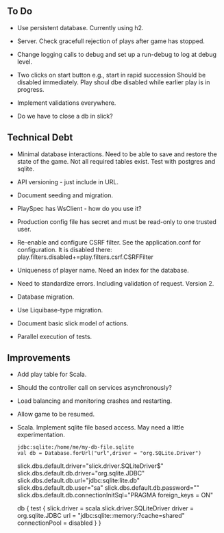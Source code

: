 
## To Do

- Use persistent database. Currently using h2.

- Server. Check gracefull rejection of plays after game has stopped.

- Change logging calls to debug and set up a run-debug to
  log at debug level.

- Two clicks on start button e.g., start in rapid succession
  Should be disabled immediately. Play shoul dbe disabled while
  earlier play is in progress.

- Implement validations everywhere. 

- Do we have to close a db in slick?

## Technical Debt

- Minimal database interactions. Need to be able to save and restore
  the state of the game. Not all required tables exist. Test with 
  postgres and sqlite.

- API versioning - just include in URL.

- Document seeding and migration.

- PlaySpec has WsClient - how do you use it?

- Production config file has secret and must be read-only to 
  one trusted user.

- Re-enable and configure CSRF filter. See the application.conf for configuration.
  It is disabled there: play.filters.disabled+=play.filters.csrf.CSRFFilter

- Uniqueness of player name. Need an index for the database.

- Need to standardize errors. Including validation of request. Version 2.

- Database migration. 

- Use Liquibase-type migration.

- Document basic slick model of actions.

- Parallel execution of tests. 

## Improvements

- Add play table for Scala.

- Should the controller call on services asynchronously? 

- Load balancing and monitoring crashes and restarting.

- Allow game to be resumed.

- Scala. Implement sqlite file based access. May need a little experimentation.

      jdbc:sqlite:/home/me/my-db-file.sqlite
      val db = Database.forUrl("url",driver = "org.SQLite.Driver")

    slick.dbs.default.driver="slick.driver.SQLiteDriver$"
    slick.dbs.default.db.driver="org.sqlite.JDBC"
    slick.dbs.default.db.url="jdbc:sqlite:lite.db"
    slick.dbs.default.db.user="sa"
    slick.dbs.default.db.password=""
    slick.dbs.default.db.connectionInitSql="PRAGMA foreign_keys = ON"

    db {
        test {
            slick.driver = scala.slick.driver.SQLiteDriver
            driver = org.sqlite.JDBC
            url = "jdbc:sqlite::memory:?cache=shared"
           connectionPool = disabled
       }
    }

